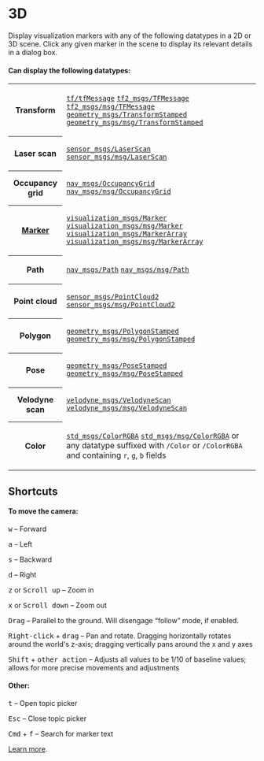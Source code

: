 # 3D

Display visualization markers with any of the following datatypes in a 2D or 3D scene. Click any given marker in the scene to display its relevant details in a dialog box.

#### Can display the following datatypes:

<table>
<tbody>
<tr>
<th> Transform </th>
<td>

[`tf/tfMessage`](http://docs.ros.org/en/noetic/api/tf/html/msg/tfMessage.html)
[`tf2_msgs/TFMessage`](http://docs.ros.org/en/noetic/api/tf2_msgs/html/msg/TFMessage.html)
[`tf2_msgs/msg/TFMessage`](https://github.com/ros2/geometry2/blob/ros2/tf2_msgs/msg/TFMessage.msg)
[`geometry_msgs/TransformStamped`](http://docs.ros.org/en/noetic/api/geometry_msgs/html/msg/TransformStamped.html)
[`geometry_msgs/msg/TransformStamped`](https://github.com/ros2/common_interfaces/blob/master/geometry_msgs/msg/TransformStamped.msg)

</td>
</tr>

<tr>
<th> Laser scan </th>
<td>

[`sensor_msgs/LaserScan`](http://docs.ros.org/en/noetic/api/sensor_msgs/html/msg/LaserScan.html)
[`sensor_msgs/msg/LaserScan`](https://github.com/ros2/common_interfaces/blob/master/sensor_msgs/msg/LaserScan.msg)

</td>
</tr>

<tr>
<th> Occupancy grid </th>
<td>

[`nav_msgs/OccupancyGrid`](http://docs.ros.org/en/noetic/api/nav_msgs/html/msg/OccupancyGrid.html)
[`nav_msgs/msg/OccupancyGrid`](https://github.com/ros2/common_interfaces/blob/master/nav_msgs/msg/OccupancyGrid.msg)

</td>
</tr>

<tr>
<th>

[Marker](http://wiki.ros.org/rviz/DisplayTypes/Marker)

</th>
<td>

[`visualization_msgs/Marker`](http://docs.ros.org/en/noetic/api/visualization_msgs/html/msg/Marker.html)
[`visualization_msgs/msg/Marker`](https://github.com/ros2/common_interfaces/blob/master/visualization_msgs/msg/Marker.msg)
[`visualization_msgs/MarkerArray`](http://docs.ros.org/en/noetic/api/visualization_msgs/html/msg/MarkerArray.html)
[`visualization_msgs/msg/MarkerArray`](https://github.com/ros2/common_interfaces/blob/master/visualization_msgs/msg/MarkerArray.msg)

</td>
</tr>

<tr>
<th> Path </th>
<td>

[`nav_msgs/Path`](http://docs.ros.org/en/noetic/api/nav_msgs/html/msg/Path.html)
[`nav_msgs/msg/Path`](https://github.com/ros2/common_interfaces/blob/master/nav_msgs/msg/Path.msg)

</td>
</tr>

<tr
><th> Point cloud </th>
<td>

[`sensor_msgs/PointCloud2`](http://docs.ros.org/en/noetic/api/sensor_msgs/html/msg/PointCloud2.html)
[`sensor_msgs/msg/PointCloud2`](https://github.com/ros2/common_interfaces/blob/master/sensor_msgs/msg/PointCloud2.msg)

</td>
</tr>

<tr>
<th> Polygon </th>
<td>

[`geometry_msgs/PolygonStamped`](http://docs.ros.org/en/noetic/api/geometry_msgs/html/msg/PolygonStamped.html)
[`geometry_msgs/msg/PolygonStamped`](https://github.com/ros2/common_interfaces/blob/master/geometry_msgs/msg/PolygonStamped.msg)

</td>

</tr>
<tr><th> Pose </th>
<td>

[`geometry_msgs/PoseStamped`](http://docs.ros.org/en/noetic/api/geometry_msgs/html/msg/PoseStamped.html)
[`geometry_msgs/msg/PoseStamped`](https://github.com/ros2/common_interfaces/blob/master/geometry_msgs/msg/PoseStamped.msg)

<tr>
<th> Velodyne scan </th>
<td>

[`velodyne_msgs/VelodyneScan`](http://docs.ros.org/en/noetic/api/velodyne_msgs/html/msg/VelodyneScan.html)
[`velodyne_msgs/msg/VelodyneScan`](https://github.com/ros-drivers/velodyne/blob/ros2/velodyne_msgs/msg/VelodyneScan.msg)

</td>
</tr>
<tr>
<th> Color </th>
<td>

[`std_msgs/ColorRGBA`](http://docs.ros.org/en/noetic/api/std_msgs/html/msg/ColorRGBA.html)
[`std_msgs/msg/ColorRGBA`](https://github.com/ros2/common_interfaces/blob/master/std_msgs/msg/ColorRGBA.msg)
or any datatype suffixed with `/Color` or `/ColorRGBA` and containing `r`, `g`, `b` fields

</td>
</tr>
</tbody>
</table>

## Shortcuts

#### To move the camera:

<kbd>w</kbd> – Forward

<kbd>a</kbd> – Left

<kbd>s</kbd> – Backward

<kbd>d</kbd> – Right

<kbd>z</kbd> or <kbd>Scroll up</kbd> – Zoom in

<kbd>x</kbd> or <kbd>Scroll down</kbd> – Zoom out

<kbd>Drag</kbd> – Parallel to the ground. Will disengage “follow” mode, if enabled.

<kbd>Right-click</kbd> + <kbd>drag</kbd> – Pan and rotate. Dragging horizontally rotates around the world's z-axis; dragging vertically pans around the x and y axes

<kbd>Shift</kbd> + <kbd>other action</kbd> – Adjusts all values to be 1/10 of baseline values; allows for more precise movements and adjustments

#### Other:

<kbd>t</kbd> – Open topic picker

<kbd>Esc</kbd> – Close topic picker

<kbd>Cmd</kbd> + <kbd>f</kbd> – Search for marker text

[Learn more](https://foxglove.dev/docs/panels/3d).
